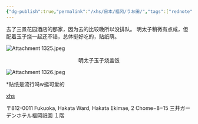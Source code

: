 ```yaml
---
{"dg-publish":true,"permalink":"/xhs/日本/福冈/うお田/","tags":["rednote","福冈"],"created":"2024-09-12","updated":"2025-04-04T21:17:24.136+08:00"}
---
```



去了三景花园酒店的那家，因为去的比较晚所以没排队。
明太子稍微有点咸，但配着玉子烧一起还不错，总体挺好吃的，贴纸萌。

![Attachment 1325.jpeg](/img/user/xhs/%E6%97%A5%E6%9C%AC/%E7%A6%8F%E5%86%88/photo/Attachment%201325.jpeg)
<center>明太子玉子烧盖饭</center>

![Attachment 1326.jpeg](/img/user/xhs/%E6%97%A5%E6%9C%AC/%E7%A6%8F%E5%86%88/photo/Attachment%201326.jpeg)

*贴纸是流行吗w挺可爱的

[xhs](https://www.xiaohongshu.com/explore/672a560a000000003c01fc83?xsec_token=ABD3ui-4sBoQI1Ae4AKTfOp3Cvxu59uiEWh6NHdYJel-c=&xsec_source=pc_user)

〒812-0011 Fukuoka, Hakata Ward, Hakata Ekimae, 2 Chome−8−15 三井ガーデンホテル福岡祇園 １階

